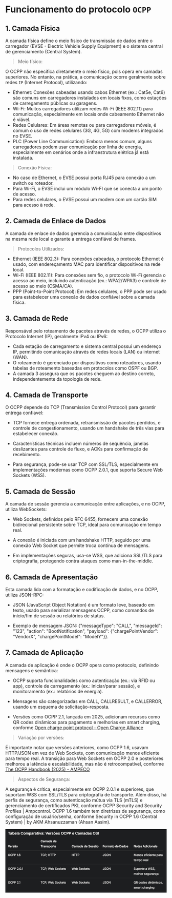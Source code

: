 # Funcionamento do protocolo `OCPP`


## 1. Camada Física

A camada física define o meio físico de transmissão de dados entre o carregador (EVSE - Electric Vehicle Supply Equipment) e o sistema central de gerenciamento (Central System).

> Meio físico:

O OCPP não especifica diretamente o meio físico, pois opera em camadas superiores. No entanto, na prática, a comunicação ocorre geralmente sobre redes `IP` (Internet Protocol), utilizando:

- Ethernet: Conexões cabeadas usando cabos Ethernet (ex.: Cat5e, Cat6) são comuns em carregadores instalados em locais fixos, como estações de carregamento públicas ou garagens.
- Wi-Fi: Muitos carregadores utilizam redes Wi-Fi (IEEE 802.11) para comunicação, especialmente em locais onde cabeamento Ethernet não é viável.
- Redes Celulares: Em áreas remotas ou para carregadores móveis, é comum o uso de redes celulares (3G, 4G, 5G) com modems integrados no EVSE.
- PLC (Power Line Communication): Embora menos comum, alguns carregadores podem usar comunicação por linha de energia, especialmente em cenários onde a infraestrutura elétrica já está instalada.

> Conexão Física: 

- No caso de Ethernet, o EVSE possui porta RJ45 para conexão a um switch ou roteador.
- Para Wi-Fi, o EVSE inclui um módulo Wi-FI que se conecta a um ponto de acesso.
- Para redes celulares, o EVSE possui um modem com um cartão SIM para acesso à rede.

## 2. Camada de Enlace de Dados

A camada de enlace de dados gerencia a comunicação entre dispositivos na mesma rede local e garante a entrega confiável de frames.

> Protocolos Utilizados:

- Ethernet (IEEE 802.3): Para conexões cabeadas, o protocolo Ethernet é usado, com endereçamento MAC para identificar dispositivos na rede local.
- Wi-Fi (IEEE 802.11): Para conexões sem fio, o protocolo Wi-Fi gerencia o acesso ao meio, incluindo autenticação (ex.: WPA2/WPA3) e controle de acesso ao meio (CSMA/CA).
- PPP (Point-to-Point Protocol): Em redes celulares, o PPP pode ser usado para estabelecer uma conexão de dados confiável sobre a camada física.

## 3. Camada de Rede

Responsável pelo roteamento de pacotes através de redes, o OCPP utiliza o Protocolo Internet (IP), geralmente IPv4 ou IPv6:

- Cada estação de carregamento e sistema central possui um endereço IP, permitindo comunicação através de redes locais (LAN) ou internet (WAN).
- O roteamento é gerenciado por dispositivos como roteadores, usando tabelas de roteamento baseadas em protocolos como OSPF ou BGP.
- A camada 3 assegura que os pacotes cheguem ao destino correto, independentemente da 
topologia de rede.

## 4. Camada de Transporte


O OCPP depende do TCP (Transmission Control Protocol) para garantir entrega confiavel:

- TCP fornece entrega ordenada, retransmissão de pacotes perdidos, e controle de congestionamento, usando um handshake de três vias para estabelecer conexão.


- Características técnicas incluem números de sequência, janelas deslizantes para controle de fluxo, e ACKs para confirmação de recebimento.


- Para segurança, pode-se usar TCP com SSL/TLS, especialmente em implementações modernas como OCPP 2.0.1, que suporta Secure Web Sockets (WSS).


## 5. Camada de Sessão


A camada de sessão gerencia a comunicação entre aplicações, e no OCPP, utiliza WebSockets:

- Web Sockets, definidos pelo RFC 6455, fornecem uma conexão bidirecional persistente sobre TCP, ideal para comunicação em tempo real.


- A conexão é iniciada com um handshake HTTP, seguido por uma conexão Web Socket que permite troca contínua de mensagens.


- Em implementações seguras, usa-se WSS, que adiciona SSL/TLS para criptografia, protegendo contra ataques como man-in-the-middle.


## 6. Camada de Apresentação 

Esta camada lida com a formatação e codificação de dados, e no OCPP, utiliza JSON-RPC:


- JSON (JavaScript Object Notation) é um formato leve, baseado em texto, usado para serializar mensagens OCPP, como comandos de início/fim de sessão ou relatórios de status.


- Exemplo de mensagem JSON: {"messageType": "CALL", "messageId": "123", "action": "BootNotification", "payload": {"chargePointVendor": "VendorX", "chargePointModel": "ModelY"}}.


## 7. Camada de Aplicação


A camada de aplicação é onde o OCPP opera como protocolo, definindo mensagens e semântica:

- OCPP suporta funcionalidades como autenticação (ex.: via RFID ou app), controle de carregamento (ex.: iniciar/parar sessão), e monitoramento (ex.: relatórios de energia).


- Mensagens são categorizadas em CALL, CALLRESULT, e CALLERROR, usando um esquema de solicitação-resposta.


- Versões como OCPP 2.1, lançada em 2025, adicionam recursos como QR codes dinâmicos para pagamento e melhorias em smart charging, conforme [Open charge point protocol - Open Charge Alliance](https://openchargealliance.org/protocols/open-charge-point-protocol/)


> Variação por versões:

É importante notar que versões anteriores, como OCPP 1.6, usavam HTTP/JSON em vez de Web Sockets, com comunicação menos eficiente para tempo real. A transição para Web Sockets em OCPP 2.0 e posteriores melhorou a latência e escalabilidade, mas não é retrocompatível, conforme [The OCPP Handbook (2025) - AMPECO](https://www.ampeco.com/guides/complete-ocpp-guide/)

> Aspectos de Segurança:

A segurança é crítica, especialmente em OCPP 2.0.1 e superiores, que suportam WSS com SSL/TLS para criptografia de transporte. Além disso, há perfis de segurança, como autenticação mútua via TLS (mTLS) e gerenciamento de certificados PKI, conforme OCPP Security and Security Profiles | Ampcontrol. OCPP 1.6 também tem diretrizes de segurança, como configuração de usuário/senha, conforme Security in OCPP 1.6 (Central System) | by AKM Ahsanuzzaman (Ahsan Aasim).

![compare-table](/docs/compare-table.png)